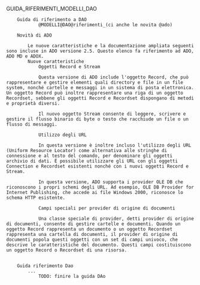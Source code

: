 GUIDA_RIFERIMENTI_MODELLI_DAO

		Guida di riferimento a DAO
				@MODELLI@DAO@riferimenti_(ci anche le novita @ado)

		Novità di ADO 

			Le nuove caratteristiche e la documentazione ampliata seguenti sono incluse in ADO versione 2.5. Questo elenco fa riferimento ad ADO, ADO MD e ADOX.
			Nuove caratteristiche
				Oggetti Record e Stream

				Questa versione di ADO include l'oggetto Record, che può rappresentare e gestire elementi quali directory e file in un file system, nonché cartelle e messaggi in un sistema di posta elettronica. Un oggetto Record può inoltre rappresentare una riga di un oggetto Recordset, sebbene gli oggetti Record e Recordset dispongano di metodi e proprietà diversi.

				Il nuovo oggetto Stream consente di leggere, scrivere e gestire il flusso binario di byte o testo che racchiude un file o un flusso di messaggi.

				Utilizzo degli URL

				In questa versione è inoltre incluso l'utilizzo degli URL (Uniform Resource Locator) come alternativa alle stringhe di connessione e al testo del comando, per denominare gli oggetti archivio di dati. È possibile utilizzare gli URL con gli oggetti Connection e Recordset esistenti nonché con i nuovi oggetti Record e Stream.

				In questa versione, ADO supporta i provider OLE DB che riconoscono i propri schemi degli URL. Ad esempio, OLE DB Provider for Internet Publishing, che accede ai file Windows 2000, riconosce lo schema HTTP esistente.

				Campi speciali per provider di origine di documenti

				Una classe speciale di provider, detti provider di origine di documenti, consente di gestire cartelle e documenti. Quando un oggetto Record rappresenta un documento o un oggetto Recordset rappresenta una cartella di documenti, il provider di origine di documenti popola questi oggetti con un set di campi univoco, che descrive le caratteristiche del documento. Questi campi costituiscono un oggetto Record o Recordset di una risorsa.


		Guida riferimento Dao
			...
				TODO: finire la guida DAo